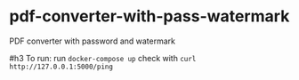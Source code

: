 # pdf-converter-with-pass-watermark
PDF converter with password and watermark 

#h3 To run:
run `docker-compose up`
check with `curl http://127.0.0.1:5000/ping`
